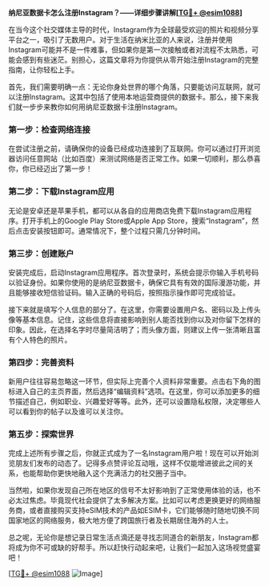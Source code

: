 **纳尼亚数据卡怎么注册Instagram？——详细步骤讲解[[TG💪+ @esim1088](https://t.me/s/esim1088)]**

在当今这个社交媒体主导的时代，Instagram作为全球最受欢迎的照片和视频分享平台之一，吸引了无数用户。对于生活在纳米比亚的人来说，注册并使用Instagram可能并不是一件难事，但如果你是第一次接触或者对流程不太熟悉，可能会感到有些迷茫。别担心，这篇文章将为你提供从零开始注册Instagram的完整指南，让你轻松上手。

首先，我们需要明确一点：无论你身处世界的哪个角落，只要能访问互联网，就可以注册Instagram。这其中包括了使用本地运营商提供的数据卡。那么，接下来我们就一步步来教你如何用纳尼亚数据卡注册Instagram。

### 第一步：检查网络连接

在尝试注册之前，请确保你的设备已经成功连接到了互联网。你可以通过打开浏览器访问任意网站（比如百度）来测试网络是否正常工作。如果一切顺利，那么恭喜你，你已经迈出了第一步！

### 第二步：下载Instagram应用

无论是安卓还是苹果手机，都可以从各自的应用商店免费下载Instagram应用程序。打开手机上的Google Play Store或Apple App Store，搜索“Instagram”，然后点击安装按钮即可。通常情况下，整个过程只需几分钟时间。

### 第三步：创建账户

安装完成后，启动Instagram应用程序。首次登录时，系统会提示你输入手机号码以验证身份。如果你使用的是纳尼亚数据卡，确保它具有有效的国际漫游功能，并且能够接收短信验证码。输入正确的号码后，按照指示操作即可完成验证。

接下来就是填写个人信息的部分了。在这里，你需要设置用户名、密码以及上传头像等基本信息。记住，这些信息将直接影响到别人能否找到你以及对你留下怎样的印象。因此，在选择名字时尽量简洁明了；而头像方面，则建议上传一张清晰且富有个人特色的照片。

### 第四步：完善资料

新用户往往容易忽略这一环节，但实际上完善个人资料非常重要。点击右下角的图标进入自己的主页界面，然后选择“编辑资料”选项。在这里，你可以添加更多的细节描述自己，例如职业、兴趣爱好等等。此外，还可以设置隐私权限，决定哪些人可以看到你的帖子以及谁可以关注你。

### 第五步：探索世界

完成上述所有步骤之后，你就正式成为了一名Instagram用户啦！现在可以开始浏览朋友们发布的动态了。记得多点赞评论互动哦，这样不仅能增进彼此之间的关系，也能帮助你更快地融入这个充满活力的社交圈子当中。

当然啦，如果你发现自己所在地区的信号不太好影响到了正常使用体验的话，也不必太过焦虑。毕竟现代社会提供了太多解决方案。比如可以考虑更换更好的网络服务商，或者直接购买支持eSIM技术的产品如ESIM卡，它们能够随时随地切换不同国家地区的网络服务，极大地方便了跨国旅行者及长期居住海外的人士。

总之呢，无论你是想记录日常生活点滴还是寻找志同道合的新朋友，Instagram都将成为你不可或缺的好帮手。所以赶快行动起来吧，让我们一起加入这场视觉盛宴吧！

[[TG💪+ @esim1088](https://t.me/s/esim1088) ![Image](https://i.postimg.cc/4NQfJmqS/Snipaste-2025-05-13-00-14-12.png)]